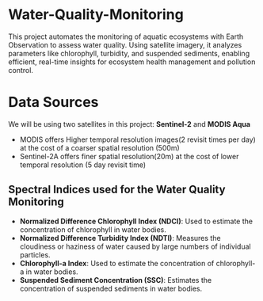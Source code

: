 # Water-Quality-Monitoring
This project automates the monitoring of aquatic ecosystems with Earth Observation to assess water quality. Using satellite imagery, it analyzes parameters like chlorophyll, turbidity, and suspended sediments, enabling efficient, real-time insights for ecosystem health management and pollution control.

# Data Sources
We will be using two satellites in this project: **Sentinel-2** and **MODIS Aqua**
- MODIS offers Higher temporal resolution images(2 revisit times per day) at the cost of a coarser spatial resolution (500m)
- Sentinel-2A offers finer spatial resolution(20m) at the cost of lower temporal resolution (5 day revisit time)

## Spectral Indices used for the Water Quality Monitoring

- **Normalized Difference Chlorophyll Index (NDCI)**: Used to estimate the concentration of chlorophyll in water bodies.
- **Normalized Difference Turbidity Index (NDTI)**: Measures the cloudiness or haziness of water caused by large numbers of individual particles.
- **Chlorophyll-a Index**: Used to estimate the concentration of chlorophyll-a in water bodies.
- **Suspended Sediment Concentration (SSC)**: Estimates the concentration of suspended sediments in water bodies.


